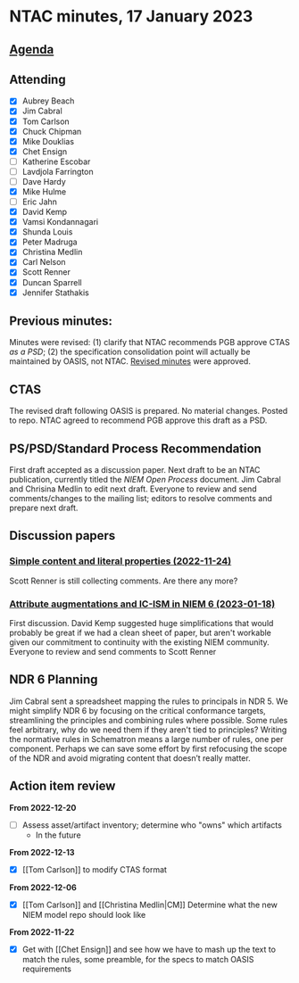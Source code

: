 # NTAC minutes, 17 January 2023

## [Agenda](2023-01-10-agenda.md)

## Attending

- [x] Aubrey Beach
- [x] Jim Cabral
- [x] Tom Carlson
- [x] Chuck Chipman
- [x] Mike Douklias
- [x] Chet Ensign
- [ ] Katherine Escobar
- [ ] Lavdjola Farrington
- [ ] Dave Hardy
- [x] Mike Hulme
- [ ] Eric Jahn
- [x] David Kemp
- [x] Vamsi Kondannagari
- [x] Shunda Louis
- [x] Peter Madruga
- [x] Christina Medlin
- [x] Carl Nelson
- [x] Scott Renner
- [x] Duncan Sparrell
- [x] Jennifer Stathakis

## **Previous minutes:**  

Minutes were revised:  (1) clarify that NTAC recommends PGB approve CTAS *as a PSD*; (2) the specification consolidation point will actually be maintained by OASIS, not NTAC.  [Revised minutes](2023-01-10-minutes.md) were approved.

## CTAS

The revised draft following OASIS is prepared.  No material changes.  Posted to repo.  NTAC agreed to recommend PGB approve this draft as a PSD.

## PS/PSD/Standard Process Recommendation

First draft accepted as a discussion paper.  Next draft to be an NTAC publication, currently titled the *NIEM Open Process* document.  Jim Cabral and Chrisina Medlin to edit next draft.  Everyone to review and send comments/changes to the mailing list; editors to resolve comments and prepare next draft.

## Discussion papers

### [Simple content and literal properties (2022-11-24)](../documents/Literals-221124.md) 

Scott Renner is still collecting comments.  Are there any more?

### [Attribute augmentations and IC-ISM in NIEM 6 (2023-01-18)](../documents/AttributeAugmentations-230118.md)

First discussion.  David Kemp suggested huge simplifications that would probably be great if we had a clean sheet of paper, but aren't workable given our commitment to continuity with the existing NIEM community.  Everyone to review and send comments to Scott Renner

## NDR 6 Planning

Jim Cabral sent a spreadsheet mapping the rules to principals in NDR 5.  We might simplify NDR 6 by focusing on the critical conformance targets, streamlining the principles and combining rules where possible.  Some rules feel arbitrary, why do we need them if they aren't tied to principles?  Writing the normative rules in Schematron means a large number of rules, one per component.  Perhaps we can save some effort by first refocusing the scope of the NDR and avoid migrating content that doesn’t really matter.

## Action item review

**From 2022-12-20**

- [ ] Assess asset/artifact inventory; determine who "owns" which artifacts
  - In the future

**From 2022-12-13**

- [x] [[Tom Carlson]] to modify CTAS format

**From 2022-12-06**

- [x] [[Tom Carlson]] and [[Christina Medlin|CM]] Determine what the new NIEM model repo should look like

**From 2022-11-22**

- [x] Get with [[Chet Ensign]] and see how we have to mash up the text to match the rules, some preamble, for the specs to match OASIS requirements

